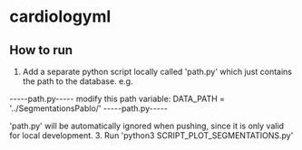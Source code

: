 # cardiologyml
## How to run
1. Add a separate python script locally called 'path.py' which just contains the path to the database. e.g.

-----path.py-----
modify this path variable:
DATA_PATH = '../SegmentationsPablo/'
-----path.py-----

'path.py' will be automatically ignored when pushing, since it is only valid for local development.
3. Run 'python3 SCRIPT_PLOT_SEGMENTATIONS.py'
